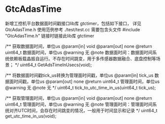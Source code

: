 # GtcAdasTime

新增工控机平台数据面时间戳接口lib库 gtctimer，包括如下接口，
详见 GtcAdasTime.h
使用范例参考 ./test/test.cc
需要包含头文件 #include "GtcAdasTime.h"
链接时链接此lib库 gtctimer


/**  获取数据面时间，单位us
    @param[in]  void
    @param[out] none
    @return     uint64_t 数据面时间，单位us
    @warning    无
    @note       数据面时间：数据面时间系统依赖板载晶振自运行。不存在时间跳变，用于多传感器数据融合、底盘控制等场景；
*/
uint64_t GetAdsTimeInUsecs(void);

/**  将数据面时间戳tick_us转换为管理面时间戳，单位us
    @param[in]  tick_us 数据面时间戳，单位us
    @param[out] none
    @return     uint64_t 管理面时间，单位us
    @warning    无
    @note       无
*/
uint64_t tick_to_utc_time_in_us(uint64_t tick_us);

/**  获取管理面时间，单位us
    @param[in]  void
    @param[out] none
    @return     uint64_t 管理面时间，单位us
    @warning    无
    @note       管理面时间：管理面时间系统对齐UTC时间，会存在时间跳变的情况，一般用于时间显示和记录
*/
uint64_t get_utc_time_in_us(void);